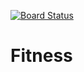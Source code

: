 [![Board Status](https://dev.azure.com/surajchidarala/13968c41-7bc7-4a67-a23c-e101c231a450/b2752f26-ddee-41fd-9b0b-4faba976f2c0/_apis/work/boardbadge/5c4e5515-bbb1-4899-bfaa-9f7757d4bbd1)](https://dev.azure.com/surajchidarala/13968c41-7bc7-4a67-a23c-e101c231a450/_boards/board/t/b2752f26-ddee-41fd-9b0b-4faba976f2c0/Microsoft.RequirementCategory)
# Fitness